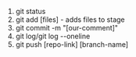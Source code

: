 1. git status
2. git add [files] - adds files to stage
3. git commit -m "[our-comment]"
4. git log/git log --oneline
5. git push [repo-link] [branch-name]
